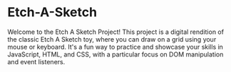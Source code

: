 # Etch-A-Sketch

Welcome to the Etch A Sketch Project! This project is a digital rendition of the classic Etch A Sketch toy, where you can draw on a grid using your mouse or keyboard. It's a fun way to practice and showcase your skills in JavaScript, HTML, and CSS, with a particular focus on DOM manipulation and event listeners.